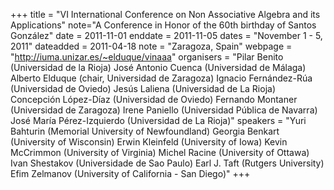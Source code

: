 +++
title = "VI International Conference on Non Associative Algebra and its Applications"
note="A Conference in Honor of the 60th birthday of Santos González"
date = 2011-11-01
enddate = 2011-11-05
dates = "November 1 - 5, 2011"
dateadded = 2011-04-18
note = "Zaragoza, Spain"
webpage = "http://iuma.unizar.es/~elduque/vinaaa"
organisers = "Pilar Benito (Universidad de la Rioja)
     José Antonio Cuenca (Universidad de Málaga)
     Alberto Elduque (chair, Universidad de Zaragoza)
     Ignacio Fernández-Rúa (Universidad de Oviedo)
     Jesús Laliena (Universidad de La Rioja)
     Concepción López-Díaz (Universidad de Oviedo)
     Fernando Montaner (Universidad de Zaragoza)
     Irene Paniello (Universidad Pública de Navarra)
     José María Pérez-Izquierdo (Universidad de La Rioja)"
speakers = "Yuri Bahturin (Memorial University of Newfoundland) 
   Georgia Benkart (University of Wisconsin) 
   Erwin Kleinfeld (University of Iowa) 
   Kevin McCrimmon (University of Virginia) 
   Michel Racine (University of Ottawa) 
   Ivan Shestakov (Universidade de Sao Paulo) 
   Earl J. Taft (Rutgers University) 
   Efim Zelmanov (University of California - San Diego)"
+++
